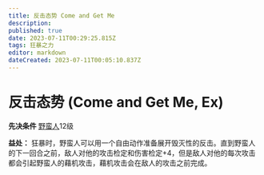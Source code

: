 ```yaml
---
title: 反击态势 Come and Get Me
description: 
published: true
date: 2023-07-11T00:29:25.815Z
tags: 狂暴之力
editor: markdown
dateCreated: 2023-07-11T00:05:10.837Z
---
```


# 反击态势 (Come and Get Me, Ex)

**先决条件** [野蛮人](/野蛮人)12级

**益处：** 狂暴时，野蛮人可以用一个自由动作准备展开毁灭性的反击。直到野蛮人的下一回合之前，敌人对他的攻击检定和伤害检定+4，但是敌人对他的每次攻击都会引起野蛮人的藉机攻击，藉机攻击会在敌人的攻击之前完成。
